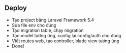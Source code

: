 ## Deploy
- Tạo project bằng Laravel Framework 5.4
- Sửa file env cho đúng
- Tạo migration table, chạy migration
- Tạo model tương ứng, config lại config/auth cho đúng
- Viết routes web, tạo controller, blade view tương ứng
- Done!
